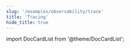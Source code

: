 ```yaml
---
slug: '/examples/observability/trace'
title: 'Tracing'
hide_title: true
---
```


import DocCardList from '@theme/DocCardList';

<DocCardList />
